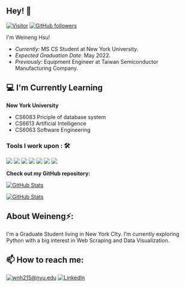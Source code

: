 
<!-- <h2 align='center'>Lakshmanan Meiyappan @ Laxmena</h2>
<p align='center'><b>Graduate Student at University of Illinois at Chicago</b></p> -->

<h2>Hey! 👋</h2>

[![Visitor](https://visitor-badge.laobi.icu/badge?page_id=weineng-hsu.weineg-hsu)](https://github.com/weineng-hsu) [![GitHub followers](https://img.shields.io/github/followers/weineng-hsu.svg?style=social&label=Follow)](https://github.com/weineng-hsu?tab=followers)

I'm Weineng Hsu! 
- <i>Currently:</i> MS CS Student at New York University. 
- <i>Expected Graduation Date:</i> May 2022. 
- <i>Previously:</i> Equipment Engineer at Taiwan Semiconductor Manufacturing Company.

<h2>💻 I'm Currently Learning</h2>

__New York University__
- CS6083 Priciple of database system
- CS6613 Artificial Intelligence
- CS6063 Software Engineering

### Tools I work upon : 🛠

<img src="https://img.shields.io/badge/git%20-%23F05033.svg?&style=for-the-badge&logo=git&logoColor=white"/>  <img src="https://img.shields.io/badge/c++%20-%2300599C.svg?&style=for-the-badge&logo=c%2B%2B&logoColor=white">   <img src="https://img.shields.io/badge/python%20-%2314354C.svg?&style=for-the-badge&logo=python&logoColor=white">   <img src="https://img.shields.io/badge/javascript%20-%23323330.svg?&style=for-the-badge&logo=javascript&logoColor=%23F7DF1E">   <img src="https://img.shields.io/badge/html5%20-%23E34F26.svg?&style=for-the-badge&logo=html5&logoColor=white">   <img src="https://img.shields.io/badge/css3%20-%231572B6.svg?&style=for-the-badge&logo=css3&logoColor=white">     <img src="https://img.shields.io/badge/bootstrap%20-%23563D7C.svg?&style=for-the-badge&logo=bootstrap&logoColor=white">   

__Check out my GitHub repository:__

<div>
  <p>
    <a href="https://github.com/weineng-hsu/Django-dj4e-Ads-Practice-Project">
      <img src="https://github-readme-stats.vercel.app/api/pin/?username=weineng-hsu&repo=Django-dj4e-Ads-Practice-Project" alt="GitHub Stats" />
    </a>
  </p>
</div>

<div>
  <p>
    <a href="https://github.com/weineng-hsu/S2022-NYU-Marketplace">
      <img src="https://github-readme-stats.vercel.app/api/pin/?username=weineng-hsu&repo=S2022-NYU-Marketplace" alt="GitHub Stats" />
    </a>
  </p>
</div>

<h2> About Weineng⚡:</h2>

I'm a Graduate Student living in New York CIty. I’m currently exploring Python with a big interest in Web Scraping and Data Visualization.
 
<h2>📫 How to reach me:</h2>

<a href="mailto:wnh215@nyu.edu">![wnh215@nyu.edu](https://img.shields.io/badge/Gmail-D14836?style=for-the-badge&logo=gmail&logoColor=white)</a> <a href="https://www.linkedin.com/in/wei-neng-hsu-1b3a8779/">![LinkedIn](https://img.shields.io/badge/LinkedIn-0077B5?style=for-the-badge&logo=linkedin&logoColor=white)</a>
